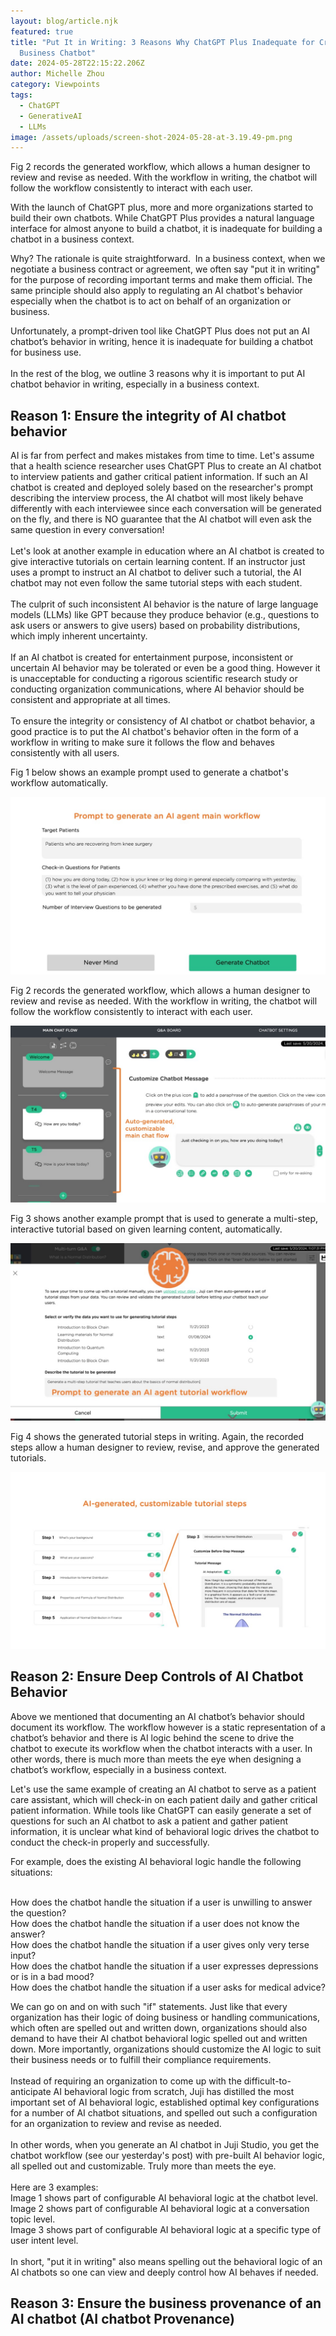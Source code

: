 ```yaml
---
layout: blog/article.njk
featured: true
title: "Put It in Writing: 3 Reasons Why ChatGPT Plus Inadequate for Creating a
  Business Chatbot"
date: 2024-05-28T22:15:22.206Z
author: Michelle Zhou
category: Viewpoints
tags:
  - ChatGPT
  - GenerativeAI
  - LLMs
image: /assets/uploads/screen-shot-2024-05-28-at-3.19.49-pm.png
---
```

Fig 2 records the generated workflow, which allows a human designer to review and revise as needed. With the workflow in writing, the chatbot will follow the workflow consistently to interact with each user. 

W﻿ith the launch of ChatGPT plus, more and more organizations started to build their own chatbots. While ChatGPT Plus provides a natural language interface for almost anyone to build a chatbot, it is inadequate for building a chatbot in a business context.

Why? The rationale is quite straightforward.  In a business context, when we negotiate a business contract or agreement, we often say "put it in writing" for the purpose of recording important terms and make them official. The same principle should also apply to regulating an AI chatbot's behavior especially when the chatbot is to act on behalf of an organization or business.

Unfortunately, a prompt-driven tool like ChatGPT Plus does not put an AI chatbot’s behavior in writing, hence it is inadequate for building a chatbot for business use.\
\
In the rest of the blog, we outline 3 reasons why it is important to put AI chatbot behavior in writing, especially in a business context.

## Reason 1: Ensure the integrity of AI chatbot behavior

AI is far from perfect and makes mistakes from time to time. Let's assume that a health science researcher uses ChatGPT Plus to create an AI chatbot to interview patients and gather critical patient information. If such an AI chatbot is created and deployed solely based on the researcher's prompt describing the interview process, the AI chatbot will most likely behave differently with each interviewee since each conversation will be generated on the fly, and there is NO guarantee that the AI chatbot will even ask the same question in every conversation!\
\
Let's look at another example in education where an AI chatbot is created to give interactive tutorials on certain learning content. If an instructor just uses a prompt to instruct an AI chatbot to deliver such a tutorial, the AI chatbot may not even follow the same tutorial steps with each student.\
\
The culprit of such inconsistent AI behavior is the nature of large language models (LLMs) like GPT because they produce behavior (e.g., questions to ask users or answers to give users) based on probability distributions, which imply inherent uncertainty.\
\
If an AI chatbot is created for entertainment purpose, inconsistent or uncertain AI behavior may be tolerated or even be a good thing. However it is unacceptable for conducting a rigorous scientific research study or conducting organization communications, where AI behavior should be consistent and appropriate at all times.\
\
To ensure the integrity or consistency of AI chatbot or chatbot behavior, a good practice is to put the AI chatbot's behavior often in the form of a workflow in writing to make sure it follows the flow and behaves consistently with all users.

F﻿ig 1 below shows an example prompt used to generate a chatbot's workflow automatically. 

![A prompt used to generate a chatbot workflow automatically](/assets/uploads/image1.jpg "Fig 1. A prompt used to generate a chatbot workflow automatically")

Fig 2 records the generated workflow, which allows a human designer to review and revise as needed. With the workflow in writing, the chatbot will follow the workflow consistently to interact with each user. 

![A graphical user interface displays the generated chatbot workflow.](/assets/uploads/image2.jpg "Fig 2. The graphical display of a generated chatbot workflow that a human can review and edit.")

F﻿ig 3 shows another example prompt that is used to generate a multi-step, interactive tutorial based on given learning content, automatically. 

![A graphical user interface shows a prompt for generating a tutorial](/assets/uploads/image3.jpg "Fig 3. An example prompt used to auto-generate an interactive tutorial.")

F﻿ig 4 shows the generated tutorial steps in writing. Again, the recorded steps allow a human designer to review, revise, and approve the generated tutorials. 

![A graphical user interface displays a generated, multi-step tutorial](/assets/uploads/image4.jpg "Fig 4. The generated, multi-step tutorial for a human to review and edit.")

## R﻿eason 2: Ensure Deep Controls of AI Chatbot Behavior

Above we mentioned that documenting an AI chatbot’s behavior should document its workflow. The workflow however is a static representation of a chatbot’s behavior and there is AI logic behind the scene to drive the chatbot to execute its workflow when the chatbot interacts with a user. In other words, there is much more than meets the eye when designing a chatbot’s workflow, especially in a business context. 

Let's use the same example of creating an AI chatbot to serve as a patient care assistant, which will check-in on each patient daily and gather critical patient information. While tools like ChatGPT can easily generate a set of questions for such an AI chatbot to ask a patient and gather patient information, it is unclear what kind of behavioral logic drives the chatbot to conduct the check-in properly and successfully.

For example, does the existing AI behavioral logic handle the following situations:

\
How does the chatbot handle the situation if a user is unwilling to answer the question?\
How does the chatbot handle the situation if a user does not know the answer?\
How does the chatbot handle the situation if a user gives only very terse input?\
How does the chatbot handle the situation if a user expresses depressions or is in a bad mood?\
How does the chatbot handle the situation if a user asks for medical advice?

We can go on and on with such "if" statements. Just like that every organization has their logic of doing business or handling communications, which often are spelled out and written down, organizations should also demand to have their AI chatbot behavioral logic spelled out and written down. More importantly, organizations should customize the AI logic to suit their business needs or to fulfill their compliance requirements.\
\
Instead of requiring an organization to come up with the difficult-to-anticipate AI behavioral logic from scratch, Juji has distilled the most important set of AI behavioral logic, established optimal key configurations for a number of AI chatbot situations, and spelled out such a configuration for an organization to review and revise as needed.\
\
In other words, when you generate an AI chatbot in Juji Studio, you get the chatbot workflow (see our yesterday's post) with pre-built AI behavior logic, all spelled out and customizable. Truly more than meets the eye.\
\
Here are 3 examples:\
Image 1 shows part of configurable AI behavioral logic at the chatbot level.\
Image 2 shows part of configurable AI behavioral logic at a conversation topic level.\
Image 3 shows part of configurable AI behavioral logic at a specific type of user intent level.\
\
In short, "put it in writing" also means spelling out the behavioral logic of an AI chatbots so one can view and deeply control how AI behaves if needed.



## R﻿eason 3: Ensure the business provenance of an AI chatbot  (AI chatbot Provenance)